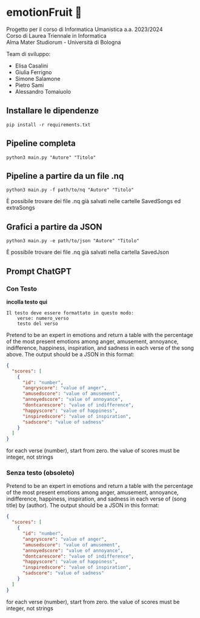 # emotionFruit 🍎
Progetto per il corso di Informatica Umanistica a.a. 2023/2024 \
Corso di Laurea Triennale in Informatica \
Alma Mater Studiorum - Università di Bologna 

Team di sviluppo:
- Elisa Casalini
- Giulia Ferrigno
- Simone Salamone
- Pietro Sami
- Alessandro Tomaiuolo

## Installare le dipendenze
```
pip install -r requirements.txt
```

## Pipeline completa
```
python3 main.py "Autore" "Titolo"
```

## Pipeline a partire da un file .nq
```
python3 main.py -f path/to/nq "Autore" "Titolo"
```
È possibile trovare dei file .nq già salvati nelle cartelle SavedSongs ed extraSongs

## Grafici a partire da JSON
```
python3 main.py -e path/to/json "Autore" "Titolo"
```
È possibile trovare dei file .nq già salvati nella cartella SavedJson

## Prompt ChatGPT 

### Con Testo
**incolla testo qui**
```
Il testo deve essere formattato in questo modo:
	verse: numero_verso
	testo del verso
```

Pretend to be an expert in emotions and return a table with the percentage of the most present emotions among anger, amusement, annoyance, indifference, happiness, inspiration, and sadness in each verse of the song above. The output should be a JSON in this format:

```json
{
  "scores": [
    {
      "id": "number",
      "angryscore": "value of anger",
      "amusedscore": "value of amusement",
      "annoyedscore": "value of annoyance",
      "dontcarescore": "value of indifference",
      "happyscore": "value of happiness",
      "inspiredscore": "value of inspiration",
      "sadscore": "value of sadness"
    }
  ]
}
```

for each verse (number), start from zero. the value of scores must be integer, not strings

### Senza testo  (obsoleto)
Pretend to be an expert in emotions and return a table with the percentage of the most present emotions among anger, amusement, annoyance, indifference, happiness, inspiration, and sadness in each verse of (song title) by (author).
The output should be a JSON in this format:
```json
{
  "scores": [
    {
      "id": "number",
      "angryscore": "value of anger",
      "amusedscore": "value of amusement",
      "annoyedscore": "value of annoyance",
      "dontcarescore": "value of indifference",
      "happyscore": "value of happiness",
      "inspiredscore": "value of inspiration",
      "sadscore": "value of sadness"
    }
  ]
}
```
for each verse (number), start from zero. the value of scores must be integer, not strings


















